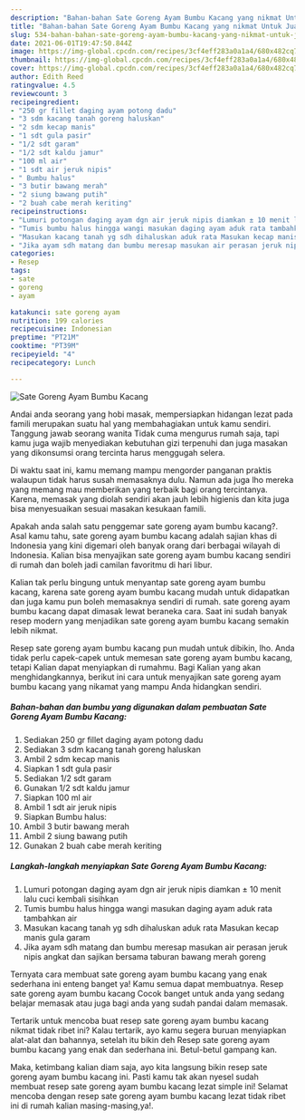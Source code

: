 ```yaml
---
description: "Bahan-bahan Sate Goreng Ayam Bumbu Kacang yang nikmat Untuk Jualan"
title: "Bahan-bahan Sate Goreng Ayam Bumbu Kacang yang nikmat Untuk Jualan"
slug: 534-bahan-bahan-sate-goreng-ayam-bumbu-kacang-yang-nikmat-untuk-jualan
date: 2021-06-01T19:47:50.844Z
image: https://img-global.cpcdn.com/recipes/3cf4eff283a0a1a4/680x482cq70/sate-goreng-ayam-bumbu-kacang-foto-resep-utama.jpg
thumbnail: https://img-global.cpcdn.com/recipes/3cf4eff283a0a1a4/680x482cq70/sate-goreng-ayam-bumbu-kacang-foto-resep-utama.jpg
cover: https://img-global.cpcdn.com/recipes/3cf4eff283a0a1a4/680x482cq70/sate-goreng-ayam-bumbu-kacang-foto-resep-utama.jpg
author: Edith Reed
ratingvalue: 4.5
reviewcount: 3
recipeingredient:
- "250 gr fillet daging ayam potong dadu"
- "3 sdm kacang tanah goreng haluskan"
- "2 sdm kecap manis"
- "1 sdt gula pasir"
- "1/2 sdt garam"
- "1/2 sdt kaldu jamur"
- "100 ml air"
- "1 sdt air jeruk nipis"
- " Bumbu halus"
- "3 butir bawang merah"
- "2 siung bawang putih"
- "2 buah cabe merah keriting"
recipeinstructions:
- "Lumuri potongan daging ayam dgn air jeruk nipis diamkan ± 10 menit lalu cuci kembali sisihkan"
- "Tumis bumbu halus hingga wangi masukan daging ayam aduk rata tambahkan air"
- "Masukan kacang tanah yg sdh dihaluskan aduk rata Masukan kecap manis gula garam"
- "Jika ayam sdh matang dan bumbu meresap masukan air perasan jeruk nipis angkat dan sajikan bersama taburan bawang merah goreng"
categories:
- Resep
tags:
- sate
- goreng
- ayam

katakunci: sate goreng ayam 
nutrition: 199 calories
recipecuisine: Indonesian
preptime: "PT21M"
cooktime: "PT39M"
recipeyield: "4"
recipecategory: Lunch

---
```



![Sate Goreng Ayam Bumbu Kacang](https://img-global.cpcdn.com/recipes/3cf4eff283a0a1a4/680x482cq70/sate-goreng-ayam-bumbu-kacang-foto-resep-utama.jpg)

Andai anda seorang yang hobi masak, mempersiapkan hidangan lezat pada famili merupakan suatu hal yang membahagiakan untuk kamu sendiri. Tanggung jawab seorang  wanita Tidak cuma mengurus rumah saja, tapi kamu juga wajib menyediakan kebutuhan gizi terpenuhi dan juga masakan yang dikonsumsi orang tercinta harus menggugah selera.

Di waktu  saat ini, kamu memang mampu mengorder panganan praktis walaupun tidak harus susah memasaknya dulu. Namun ada juga lho mereka yang memang mau memberikan yang terbaik bagi orang tercintanya. Karena, memasak yang diolah sendiri akan jauh lebih higienis dan kita juga bisa menyesuaikan sesuai masakan kesukaan famili. 



Apakah anda salah satu penggemar sate goreng ayam bumbu kacang?. Asal kamu tahu, sate goreng ayam bumbu kacang adalah sajian khas di Indonesia yang kini digemari oleh banyak orang dari berbagai wilayah di Indonesia. Kalian bisa menyajikan sate goreng ayam bumbu kacang sendiri di rumah dan boleh jadi camilan favoritmu di hari libur.

Kalian tak perlu bingung untuk menyantap sate goreng ayam bumbu kacang, karena sate goreng ayam bumbu kacang mudah untuk didapatkan dan juga kamu pun boleh memasaknya sendiri di rumah. sate goreng ayam bumbu kacang dapat dimasak lewat beraneka cara. Saat ini sudah banyak resep modern yang menjadikan sate goreng ayam bumbu kacang semakin lebih nikmat.

Resep sate goreng ayam bumbu kacang pun mudah untuk dibikin, lho. Anda tidak perlu capek-capek untuk memesan sate goreng ayam bumbu kacang, tetapi Kalian dapat menyiapkan di rumahmu. Bagi Kalian yang akan menghidangkannya, berikut ini cara untuk menyajikan sate goreng ayam bumbu kacang yang nikamat yang mampu Anda hidangkan sendiri.

<!--inarticleads1-->

##### Bahan-bahan dan bumbu yang digunakan dalam pembuatan Sate Goreng Ayam Bumbu Kacang:

1. Sediakan 250 gr fillet daging ayam potong dadu
1. Sediakan 3 sdm kacang tanah goreng haluskan
1. Ambil 2 sdm kecap manis
1. Siapkan 1 sdt gula pasir
1. Sediakan 1/2 sdt garam
1. Gunakan 1/2 sdt kaldu jamur
1. Siapkan 100 ml air
1. Ambil 1 sdt air jeruk nipis
1. Siapkan  Bumbu halus:
1. Ambil 3 butir bawang merah
1. Ambil 2 siung bawang putih
1. Gunakan 2 buah cabe merah keriting




<!--inarticleads2-->

##### Langkah-langkah menyiapkan Sate Goreng Ayam Bumbu Kacang:

1. Lumuri potongan daging ayam dgn air jeruk nipis diamkan ± 10 menit lalu cuci kembali sisihkan
1. Tumis bumbu halus hingga wangi masukan daging ayam aduk rata tambahkan air
1. Masukan kacang tanah yg sdh dihaluskan aduk rata Masukan kecap manis gula garam
1. Jika ayam sdh matang dan bumbu meresap masukan air perasan jeruk nipis angkat dan sajikan bersama taburan bawang merah goreng




Ternyata cara membuat sate goreng ayam bumbu kacang yang enak sederhana ini enteng banget ya! Kamu semua dapat membuatnya. Resep sate goreng ayam bumbu kacang Cocok banget untuk anda yang sedang belajar memasak atau juga bagi anda yang sudah pandai dalam memasak.

Tertarik untuk mencoba buat resep sate goreng ayam bumbu kacang nikmat tidak ribet ini? Kalau tertarik, ayo kamu segera buruan menyiapkan alat-alat dan bahannya, setelah itu bikin deh Resep sate goreng ayam bumbu kacang yang enak dan sederhana ini. Betul-betul gampang kan. 

Maka, ketimbang kalian diam saja, ayo kita langsung bikin resep sate goreng ayam bumbu kacang ini. Pasti kamu tak akan nyesel sudah membuat resep sate goreng ayam bumbu kacang lezat simple ini! Selamat mencoba dengan resep sate goreng ayam bumbu kacang lezat tidak ribet ini di rumah kalian masing-masing,ya!.

